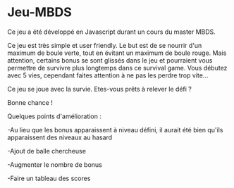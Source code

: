 # Jeu-MBDS

Ce jeu a été développé en Javascript durant un cours du master MBDS.

Ce jeu est très simple et user friendly.
Le but est de se nourrir d'un maximum de boule verte, tout en évitant un maximum de boule rouge.
Mais attention, certains bonus se sont glissés dans le jeu et pourraient vous permettre de survivre plus longtemps
dans ce survival game. Vous débutez avec 5 vies, cependant faites attention à ne pas les perdre trop vite...

Ce jeu se joue avec la survie. Etes-vous prêts à relever le défi ?

Bonne chance !


Quelques points d'amélioration :

-Au lieu que les bonus apparaissent à niveau défini, il aurait été bien qu'ils apparaissent des niveaux au hasard

-Ajout de balle chercheuse

-Augmenter le nombre de bonus

-Faire un tableau des scores
